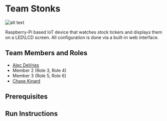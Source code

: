 # Team Stonks
![alt text](https://i.imgur.com/j7ezi4p.jpg)

Raspberry-Pi based IoT device that watches stock tickers and displays them on a LED\LCD screen. All configuration is done via a built-in web interface.

## Team Members and Roles

* [Alec DeVries](https://github.com/adv68/CIS350-HW2-DeVries)
* Member 2 (Role 3, Role 4)
* Member 3 (Role 5, Role 6)
* [Chase Kinard](https://github.com/kinardc/CIS350-HW2-Kinard)

## Prerequisites

## Run Instructions

